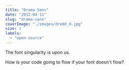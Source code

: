 ```yaml
---
title: "Drama Sans"
date: "2012-04-11"
slug: "drama-sans"
coverImage: "./images/dredd_0.jpg"
size: 1
labels:
  - "open-source"
---
```


The font singularity is upon us.

How is your code going to flow if your font doesn't flow?
